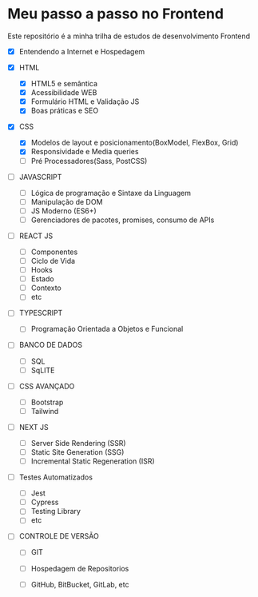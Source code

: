 # Meu passo a passo no Frontend
Este repositório é a minha trilha de estudos de desenvolvimento Frontend

- [x] Entendendo a Internet e Hospedagem<br>

- [x] HTML
  - [x] HTML5 e semântica
  - [X] Acessibilidade WEB
  - [X] Formulário HTML e Validação JS
  - [X] Boas práticas e SEO<br>

- [X] CSS
  - [X] Modelos de layout e posicionamento(BoxModel, FlexBox, Grid)
  - [X] Responsividade e Media queries
  - [ ] Pré Processadores(Sass, PostCSS)

- [ ] JAVASCRIPT
    - [ ] Lógica de programação e Sintaxe da Linguagem
    - [ ] Manipulação de DOM
    - [ ] JS Moderno (ES6+)
    - [ ] Gerenciadores de pacotes, promises, consumo de APIs

- [ ] REACT JS
    - [ ] Componentes
    - [ ] Ciclo de Vida
    - [ ] Hooks
    - [ ] Estado
    - [ ] Contexto
    - [ ] etc

- [ ] TYPESCRIPT
    - [ ] Programação Orientada a Objetos e Funcional

- [ ] BANCO DE DADOS
  - [ ] SQL
  - [ ] SqLITE

- [ ] CSS AVANÇADO 
    - [ ] Bootstrap
    - [ ] Tailwind

- [ ] NEXT JS
    - [ ] Server Side Rendering (SSR)
    - [ ] Static Site Generation (SSG)
    - [ ] Incremental Static Regeneration (ISR)

- [ ] Testes Automatizados
    - [ ] Jest
    - [ ] Cypress
    - [ ] Testing Library
    - [ ] etc

- [ ] CONTROLE DE VERSÃO
    - [ ] GIT
    - [ ] Hospedagem de Repositorios
    - [ ] GitHub, BitBucket, GitLab, etc

